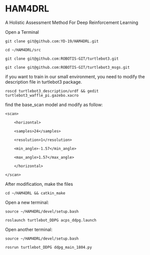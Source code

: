 # HAM4DRL
A Holistic Assessment Method For Deep Reinforcement Learning


Open a Terminal

`git clone git@github.com:YD-19/HAM4DRL.git`

`cd ~/HAM4DRL/src`

`git clone git@github.com:ROBOTIS-GIT/turtlebot3.git`

`git clone git@github.com:ROBOTIS-GIT/turtlebot3_msgs.git`

if you want to train in our small environment, you need to modify the description file in turtlebot3 package.

`roscd turtlebot3_description/urdf && gedit turtlebot3_waffle_pi.gazebo.xacro`

find the base_scan model and modify as follow:

`<scan>`

`    <horizontal>`

`    <samples>24</samples>`

`    <resolution>1</resolution>`

`    <min_angle>-1.57</min_angle>`

`    <max_angle>1.57</max_angle>`

`    </horizontal>`

`</scan>`


After modification, make the files

`cd ~/HAM4DRL && catkin_make`

Open a new terminal:

`source ~/HAM4DRL/devel/setup.bash`

`roslaunch turtlebot_DDPG acps_ddpg.launch`

Open another terminal:

`source ~/HAM4DRL/devel/setup.bash`

`rosrun turtlebot_DDPG ddpg_main_1804.py`



